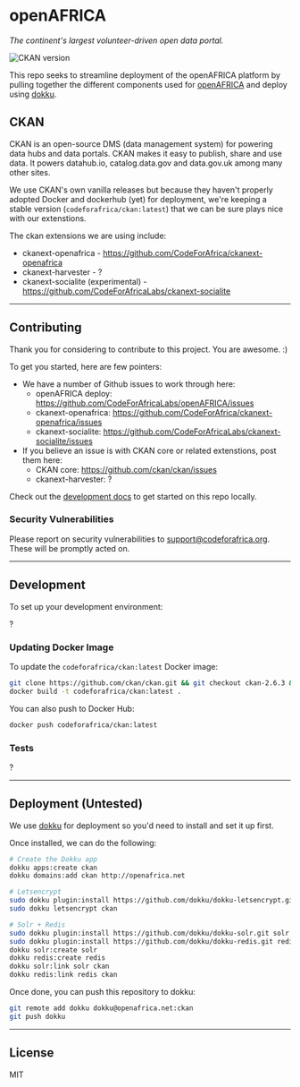 # openAFRICA
*The continent's largest volunteer-driven open data portal.*

![CKAN version](https://img.shields.io/badge/CKAN-v2.6.3-brightgreen.svg)

This repo seeks to streamline deployment of the openAFRICA platform by pulling together the different components used for [openAFRICA](https://openafrica.net/) and deploy using [dokku](http://dokku.viewdocs.io/dokku/).

## CKAN

CKAN is an open-source DMS (data management system) for powering data hubs and data portals. CKAN makes it easy to publish, share and use data. It powers datahub.io, catalog.data.gov and data.gov.uk among many other sites.

We use CKAN's own vanilla releases but because they haven't properly adopted Docker and dockerhub (yet) for deployment, we're keeping a stable version (`codeforafrica/ckan:latest`) that we can be sure plays nice with our extenstions.

The ckan extensions we are using include:

- ckanext-openafrica - https://github.com/CodeForAfrica/ckanext-openafrica
- ckanext-harvester - ?
- ckanext-socialite (experimental) - https://github.com/CodeForAfricaLabs/ckanext-socialite


---

## Contributing

Thank you for considering to contribute to this project. You are awesome. :)

To get you started, here are few pointers:

- We have a number of Github issues to work through here:
  - openAFRICA deploy: https://github.com/CodeForAfricaLabs/openAFRICA/issues
  - ckanext-openafrica: https://github.com/CodeForAfrica/ckanext-openafrica/issues
  - ckanext-socialite: https://github.com/CodeForAfricaLabs/ckanext-socialite/issues
- If you believe an issue is with CKAN core or related extenstions, post them here:
  - CKAN core: https://github.com/ckan/ckan/issues
  - ckanext-harvester: ?

Check out the [development docs](#development) to get started on this repo locally.


### Security Vulnerabilities

Please report on security vulnerabilities to support@codeforafrica.org. These will be promptly acted on.

---

## Development

<!-- We should make a docker-compose.yml for this. -->

To set up your development environment:

?


### Updating Docker Image

To update the `codeforafrica/ckan:latest` Docker image:
```sh
git clone https://github.com/ckan/ckan.git && git checkout ckan-2.6.3 && cd ckan
docker build -t codeforafrica/ckan:latest .
```

You can also push to Docker Hub:
```sh
docker push codeforafrica/ckan:latest
```


### Tests

?

---

## Deployment (Untested)

We use [dokku](http://dokku.viewdocs.io/dokku/) for deployment so you'd need to install and set it up first.

Once installed, we can do the following:
```sh
# Create the Dokku app
dokku apps:create ckan
dokku domains:add ckan http://openafrica.net

# Letsencrypt
sudo dokku plugin:install https://github.com/dokku/dokku-letsencrypt.git
sudo dokku letsencrypt ckan

# Solr + Redis
sudo dokku plugin:install https://github.com/dokku/dokku-solr.git solr
sudo dokku plugin:install https://github.com/dokku/dokku-redis.git redis
dokku solr:create solr
dokku redis:create redis
dokku solr:link solr ckan
dokku redis:link redis ckan
```

Once done, you can push this repository to dokku:

```sh
git remote add dokku dokku@openafrica.net:ckan
git push dokku
```

---

## License

MIT 
